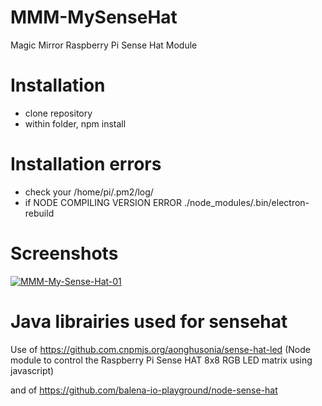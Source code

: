 # MMM-MySenseHat
Magic Mirror Raspberry Pi Sense Hat Module

# Installation
* clone repository
* within folder, npm install

# Installation errors
* check your /home/pi/.pm2/log/
* if NODE COMPILING VERSION ERROR
  ./node_modules/.bin/electron-rebuild

# Screenshots
<a href="https://ibb.co/JcQVydY"><img src="https://i.ibb.co/x2HWfsn/MMM-My-Sense-Hat-01.png" alt="MMM-My-Sense-Hat-01" border="0"></a>

# Java librairies used for sensehat
Use of https://github.com.cnpmjs.org/aonghusonia/sense-hat-led
(Node module to control the Raspberry Pi Sense HAT 8x8 RGB LED matrix using javascript)

and of https://github.com/balena-io-playground/node-sense-hat
